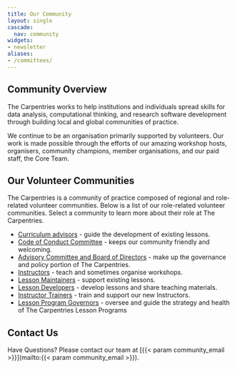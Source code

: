 ```yaml
---
title: Our Community
layout: single
cascade:
  nav: community
widgets:
- newsletter
aliases:
- /committees/
---
```


## Community Overview

The Carpentries works to help institutions and individuals spread skills for data analysis, computational thinking, and research software development through building local and global communities of practice.

We continue to be an organisation primarily supported by volunteers. Our work is made possible through the efforts of our amazing workshop hosts, organisers, community champions, member organisations, and our paid staff, the Core Team.

## Our Volunteer Communities

The Carpentries is a community of practice composed of regional and role-related volunteer communities. Below is a list of our role-related volunteer communities. Select a community to learn more about their role at The Carpentries.

- [Curriculum advisors](/community/curriculum_advisors/) - guide the development of existing lessons.
- [Code of Conduct Committee](/community/coc_ctte) - keeps our community friendly and welcoming.
- [Advisory Committee and Board of Directors](/about-us/governance/) - make up the governance and policy portion of The Carpentries.
- [Instructors](/community/instructors) - teach and sometimes organise workshops.
- [Lesson Maintainers](/community/maintainers) - support existing lessons.
- [Lesson Developers](/community/lesson-developers) - develop lessons and share teaching materials. 
- [Instructor Trainers](/community/instructor-trainers) - train and support our new Instructors.
- [Lesson Program Governors](/community/lesson_program_governors/) - oversee and guide the strategy and health of The Carpentries Lesson Programs


## Contact Us
Have Questions? Please contact our team at [{{< param community_email >}}](mailto:{{< param community_email >}}).
